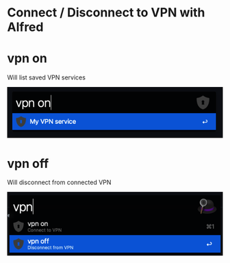# Connect / Disconnect to VPN with Alfred

# vpn on

Will list saved VPN services 

![vpn on example](/VPN%20Connections/images/vpn-on.png)


# vpn off

Will disconnect from connected VPN

![vpn off example](/VPN%20Connections/images/vpn-off.png)
